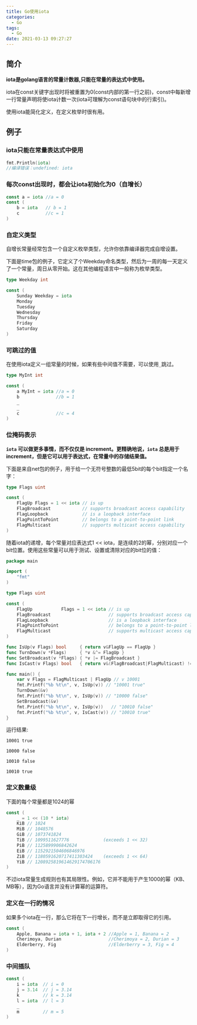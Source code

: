 ```yaml
---
title: Go使用iota
categories:
  - Go
tags:
  - Go
date: 2021-03-13 09:27:27
---
```


## 简介

**iota是golang语言的常量计数器,只能在常量的表达式中使用。**

iota在const关键字出现时将被重置为0(const内部的第一行之前)，const中每新增一行常量声明将使iota计数一次(iota可理解为const语句块中的行索引)。

使用iota能简化定义，在定义枚举时很有用。

## 例子

### iota只能在常量表达式中使用

```go
fmt.Println(iota)
//编译错误：undefined: iota
```

### 每次const出现时，都会让iota初始化为0（自增长）

```go
const a = iota //a = 0
const (
	b = iota   // b = 1
    c 		   //c = 1
)
```

### 自定义类型

自增长常量经常包含一个自定义枚举类型，允许你依靠编译器完成自增设置。

下面是time包的例子，它定义了个Weekday命名类型，然后为一周的每一天定义了一个常量，周日从零开始。这在其他编程语言中一般称为枚举类型。

```go
type Weekday int

const (
    Sunday Weekday = iota
    Monday
    Tuesday
    Wednesday
    Thursday
    Friday
    Saturday
)
```

### 可跳过的值

在使用iota定义一组常量的时候，如果有些中间值不需要，可以使用`_`跳过。

```go
type MyInt int

const (
	a MyInt = iota //a = 0
    b		       //b = 1
    _
    _
    c		       //c = 4
)
```

### 位掩码表示

**`iota` 可以做更多事情，而不仅仅是 increment。更精确地说，`iota` 总是用于 increment，但是它可以用于表达式，在常量中的存储结果值。**

下面是来自net包的例子，用于给一个无符号整数的最低5bit的每个bit指定一个名字：

```go
type Flags uint

const (
    FlagUp Flags = 1 << iota // is up
    FlagBroadcast            // supports broadcast access capability
    FlagLoopback             // is a loopback interface
    FlagPointToPoint         // belongs to a point-to-point link
    FlagMulticast            // supports multicast access capability
)
```

随着iota的递增，每个常量对应表达式1 << iota，是连续的2的幂，分别对应一个bit位置。使用这些常量可以用于测试、设置或清除对应的bit位的值：

```go
package main

import (
    "fmt"
)

type Flags uint

const (
    FlagUp           Flags = 1 << iota // is up
    FlagBroadcast                      // supports broadcast access capability
    FlagLoopback                       // is a loopback interface
    FlagPointToPoint                   // belongs to a point-to-point link
    FlagMulticast                      // supports multicast access capability
)

func IsUp(v Flags) bool     { return v&FlagUp == FlagUp } 
func TurnDown(v *Flags)     { *v &^= FlagUp } 
func SetBroadcast(v *Flags) { *v |= FlagBroadcast }
func IsCast(v Flags) bool   { return v&(FlagBroadcast|FlagMulticast) != 0 }

func main() {
    var v Flags = FlagMulticast | FlagUp // v 10001
    fmt.Printf("%b %t\n", v, IsUp(v)) // "10001 true"
    TurnDown(&v)
    fmt.Printf("%b %t\n", v, IsUp(v)) // "10000 false"
    SetBroadcast(&v)
    fmt.Printf("%b %t\n", v, IsUp(v))   // "10010 false"
    fmt.Printf("%b %t\n", v, IsCast(v)) // "10010 true"
}
```

运行结果:

```text
10001 true

10000 false

10010 false

10010 true
```

### 定义数量级

下面的每个常量都是1024的幂

```go
const (
    _ = 1 << (10 * iota)
    KiB // 1024
    MiB // 1048576
    GiB // 1073741824
    TiB // 1099511627776             (exceeds 1 << 32)
    PiB // 1125899906842624
    EiB // 1152921504606846976
    ZiB // 1180591620717411303424    (exceeds 1 << 64)
    YiB // 1208925819614629174706176
)
```

不过iota常量生成规则也有其局限性。例如，它并不能用于产生1000的幂（KB、MB等），因为Go语言并没有计算幂的运算符。

### 定义在一行的情况

如果多个iota在一行，那么它将在下一行增长，而不是立即取得它的引用。

```go
const (
    Apple, Banana = iota + 1, iota + 2 //Apple = 1, Banana = 2
    Cherimoya, Durian 				   //Cherimoya = 2, Durian = 3
    Elderberry, Fig					   //Elderberry = 3, Fig = 4
)
```

### 中间插队

```go
const (
	i = iota  // i = 0
    j = 3.14  // j = 3.14
    k         // k = 3.14
    l = iota  // l = 3
    _
    m         // m = 5
)
```

